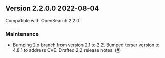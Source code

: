 ## Version 2.2.0.0 2022-08-04

Compatible with OpenSearch 2.2.0

### Maintenance
* Bumping 2.x branch from version 2.1 to 2.2. Bumped terser version to 4.8.1 to address CVE. Drafted 2.2 release notes. ([#]())

